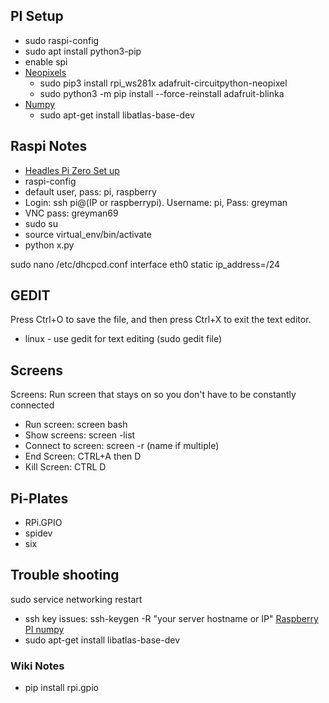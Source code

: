 
## PI Setup

- sudo raspi-config
- sudo apt install python3-pip
- enable spi
- [Neopixels](https://learn.adafruit.com/neopixels-on-raspberry-pi/python-usage)
  - sudo pip3 install rpi_ws281x adafruit-circuitpython-neopixel
  - sudo python3 -m pip install --force-reinstall adafruit-blinka
- [Numpy](https://stackoverflow.com/questions/53784520/numpy-import-error-python3-on-raspberry-pi)
  - sudo apt-get install libatlas-base-dev

## Raspi Notes
- [Headles Pi Zero Set up](https://desertbot.io/blog/ssh-into-pi-zero-over-usb)
- raspi-config
- default user, pass: pi, raspberry
- Login: ssh pi@(IP or raspberrypi). Username: pi, Pass: greyman
- VNC pass: greyman69
- sudo su
- source virtual_env/bin/activate
- python x.py

sudo nano /etc/dhcpcd.conf
interface eth0
static ip_address=<desired IP address>/24

## GEDIT
Press Ctrl+O to save the file, and then press Ctrl+X to exit the text editor.
- linux - use gedit for text editing (sudo gedit file)

## Screens
Screens: Run screen that stays on so you don't have to be constantly connected

- Run screen: screen bash
- Show screens: screen -list
- Connect to screen: screen -r (name if multiple)
- End Screen: CTRL+A then D
- Kill Screen: CTRL D

## Pi-Plates
- RPi.GPIO
- spidev
- six

## Trouble shooting

sudo service networking restart
- ssh key issues: ssh-keygen -R "your server hostname or IP"
[Raspberry PI numpy](https://stackoverflow.com/questions/53784520/numpy-import-error-python3-on-raspberry-pi)
- sudo apt-get install libatlas-base-dev

### Wiki Notes

- pip install rpi.gpio



